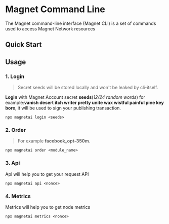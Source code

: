 # Magnet Command Line

The Magnet command-line interface (Magnet CLI) is a set of commands used to access Magnet Network resources

## Quick Start

## Usage

### 1. Login

> Secret seeds will be stored locally and won't be leaked by cli-itself.

**Login** with Magnet Account secret **seeds**(*12/24 random words*) for example:**vanish desert itch writer pretty unite wax wistful painful pine key bore**, it will be used to sign your publishing transaction.

```shell
npx magnetai login <seeds>
```

### 2. Order 
> For example **facebook_opt-350m**.

```shell
npx magnetai order <module_name>
```

### 3. Api 

Api will help you to get your request API

```shell
npx magnetai api <nonce>
```

### 4. Metrics 

Metrics will help you to get node metrics

```shell
npx magnetai metrics <nonce>
```
